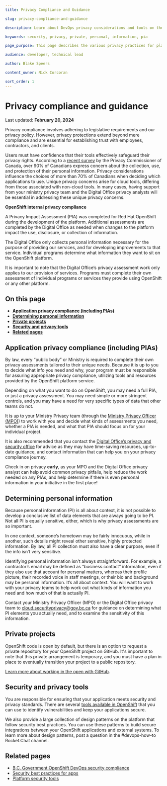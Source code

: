 ```yaml
---
title: Privacy Compliance and Guidance

slug: privacy-compliance-and-guidance

description: Learn about DevOps privacy considerations and tools on the B.C. Government OpenShift Private Cloud Platform as a Service.

keywords: security, privacy, private, personal, information, pia

page_purpose: This page describes the various privacy practices for platform development teams

audience: developer, technical lead

author: Blake Speers

content_owner: Nick Corcoran

sort_order: 1
---
```


# Privacy compliance and guidance
Last updated: **February 20, 2024**

Privacy compliance involves adhering to legislative requirements and our privacy policy. However, privacy protections extend beyond mere compliance and are essential for establishing trust with employees, contractors, and clients.

Users must have confidence that their tools effectively safeguard their privacy rights. According to a [recent survey](https://www.priv.gc.ca/en/opc-actions-and-decisions/research/explore-privacy-research/2023/por_ca_2022-23/) by the Privacy Commissioner of Canada, over 90% of Canadians express concern about the collection, use, and protection of their personal information. Privacy considerations influence the choices of more than 70% of Canadians when deciding which applications to use. Unique privacy concerns arise for cloud tools, differing from those associated with non-cloud tools. In many cases, having support from your ministry privacy team and the Digital Office privacy analysts will be essential in addressing these unique privacy concerns.

**OpenShift internal privacy compliance**

A Privacy Impact Assessment (PIA) was completed for Red Hat OpenShift during the development of the platform. Additional assessments are completed by the Digital Office as needed when changes to the platform impact the use, disclosure, or collection of information.

The Digital Office only collects personal information necessary for the purpose of providing our services, and for developing improvements to that service. Individual programs determine what information they want to sit on the OpenShift platform.

It is important to note that the Digital Office’s privacy assessment work only applies to our provision of services. Programs must complete their own assessment of individual programs or services they provide using OpenShift or any other platform.

## On this page
* **[Application privacy compliance (including PIAs)](#application-privacy-compliance-including-pias)**
* **[Determining personal information](#determining-personal-information)**
* **[Private projects](#private-projects)**
* **[Security and privacy tools](#security-and-privacy-tools)**
* **[Related pages](#related-pages)**

## Application privacy compliance (including PIAs)

By law, every “public body” or Ministry is required to complete their own privacy assessments tailored to their unique needs. Because it is up to you to decide what info you need and why, your program must be responsible for assuring appropriate privacy compliance, utilizing tools and resources provided by the OpenShift platform service.

Depending on what you want to do on OpenShift, you may need a full PIA, or just a privacy assessment. You may need simple or more stringent controls, and you may have a need for very specific types of data that other teams do not. 

It is up to your Ministry Privacy team (through the [Ministry Privacy Officer (MPO)](https://www2.gov.bc.ca/gov/content/governments/services-for-government/information-management-technology/privacy/resources/privacy-officers)) to work with you and decide what kinds of assessments you need, whether a PIA is needed, and what that PIA should focus on for your individual project. 

It is also recommended that you contact the [Digital Office’s privacy and security office](mailto:cloud.securityprivacy@gov.bc.ca?subject=Cloud%20services%20privacy%20question:) for advice as they may have time-saving resources, up-to-date guidance, and contact information that can help you on your privacy compliance journey. 

Check in on privacy **early**, as your MPO and the Digital Office privacy analyst can help avoid common privacy pitfalls, help reduce the work needed on any PIAs, and help determine if there is even personal information in your initiative in the first place!

## Determining personal information

Because personal information (PI) is all about context, it is not possible to develop a conclusive list of data elements that are always going to be PI. Not all PI is equally sensitive, either, which is why privacy assessments are so important.

In one context, someone’s hometown may be fairly innocuous, while in another, such details might reveal other sensitive, highly protected information. By law, all PI collection must also have a clear purpose, even if the info isn’t very sensitive.

Identifying personal information isn't always straightforward. For example, a contractor’s email may be defined as “business contact” information, even if they also use that account for personal matters, whereas their profile picture, their recorded voice in staff meetings, or their bio and background may be personal information. It’s all about context. You will want to work with your privacy teams to help work out what kinds of information you need and how much of that is actually PI.

Contact your Ministry Privacy Officer (MPO) or the Digital Office privacy team to [cloud.securityprivacy@gov.bc.ca](mailto:cloud.securityprivacy@gov.bc.ca) for guidance on determining what PI elements you actually need, and to examine the sensitivity of this information.

## Private projects

OpenShift code is open by default, but there is an option to request a private repository for your OpenShift project on GitHub. It's important to note that this private arrangement is temporary, and you must have a plan in place to eventually transition your project to a public repository.

[Learn more about working in the open with GitHub](https://digital.gov.bc.ca/cloud/private/onboard/#set).

## Security and privacy tools

You are responsible for ensuring that your application meets security and privacy standards. There are several [tools available in OpenShift](https://digital.gov.bc.ca/cloud/private/products-tools/#tools) that you can use to identify vulnerabilities and keep your applications secure.

We also provide a large collection of design patterns on the platform that follow security best practices. You can use these patterns to build secure integrations between your OpenShift applications and external systems. To learn more about design patterns, post a question in the #devops-how-to Rocket.Chat channel.

## Related pages

* [B.C. Government OpenShift DevOps security compliance](/devops-security-compliance/)
* [Security best practices for apps](/security-best-practices-for-apps/)
* [Platform security tools](/platform-security-tools/)
